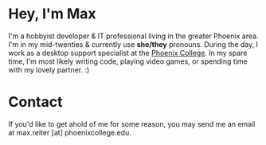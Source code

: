 # Hey, I'm Max

I'm a hobbyist developer & IT professional living in the greater Phoenix area. I'm in my mid-twenties & currently use **she/they** pronouns. During the day, I work as a desktop support specialist at the [Phoenix College](https://phoenixcollege.edu). In my spare time, I'm most likely writing code, playing video games, or spending time with my lovely partner. :)

# Contact

If you'd like to get ahold of me for some reason, you may send me an email at max.reiter [at] phoenixcollege.edu.
